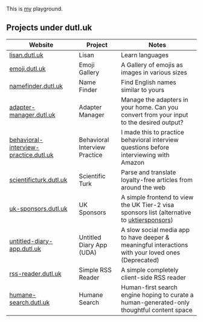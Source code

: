 This is [my](https://cemrekarakas.com) playground.

## Projects under dutl.uk

| Website | Project | Notes |
| -                                           | -             | - |
| [lisan.dutl.uk](https://lisan.dutl.uk)      | Lisan         | Learn languages
| [emoji.dutl.uk](https://emoji.dutl.uk)      | Emoji Gallery | A Gallery of emojis as images in various sizes 
| [namefinder.dutl.uk](https://namefinder.dutl.uk) | Name Finder   | Find English names similar to yours
| [adapter-manager.dutl.uk](https://adapter-manager.dutl.uk) | Adapter Manager | Manage the adapters in your home. Can you convert from your input to the desired output?
| [behavioral-interview-practice.dutl.uk](https://behavioral-interview-practice.dutl.uk) | Behavioral Interview Practice | I made this to practice behavioral interview questions before interviewing with Amazon
| [scientificturk.dutl.uk](https://scientificturk.dutl.uk) | Scientific Turk | Parse and translate loyalty-free articles from around the web
| [uk-sponsors.dutl.uk](https://uk-sponsors.dutl.uk) | UK Sponsors | A simple frontend to view the UK Tier-2 visa sponsors list (alternative to [uktiersponsors](https://uktiersponsors.co.uk/))
| [untitled-diary-app.dutl.uk](#) | Untitled Diary App (UDA) | A slow social media app to have deeper & meaningful interactions with your loved ones (Deprecated)
| [rss-reader.dutl.uk](https://rss-reader.dutl.uk) | Simple RSS Reader | A simple completely client-side RSS reader
| [humane-search.dutl.uk](https://humane-search.dutl.uk) | Humane Search | Human-first search engine hoping to curate a human-generated-only thoughtful content space


<style>
body {
  background-image: url(https://i.ibb.co/K0JCmnr/dutluk-transparent.png);
  background-size: cover;
  height: 100vh;
}
.markdown-body {
  font-weight: 200;
  background-color: #FFFFFFAA;
  padding: 2em;
  border-radius: 1em;
}
</style>
